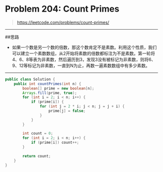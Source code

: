 # Problem 204: Count Primes


> https://leetcode.com/problems/count-primes/

------------
##思路
* 如果一个数是另一个数的倍数，那这个数肯定不是素数。利用这个性质，我们可以建立一个素数数组，从2开始将素数的倍数都标注为不是素数。第一轮将4、6、8等表为非素数，然后遍历到3，发现3没有被标记为非素数，则将6、9、12等标记为非素数，一直到N为止，再数一遍素数数组中有多少素数。

-------
```java
public class Solution {
    public int countPrimes(int n) {
        boolean[] prime = new boolean[n];
        Arrays.fill(prime, true);
        for (int i = 2; i < n; i++) {
            if (prime[i]) {
                for (int j = 2 * i; j < n; j = j + i) {
                    prime[j] = false;
                }
            }
        }
        
        int count = 0;
        for (int i = 2; i < n; i++) {
            if (prime[i]) count++;
        }
        
        return count;
    }
}
```